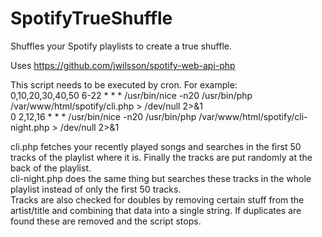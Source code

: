# SpotifyTrueShuffle
Shuffles your Spotify playlists to create a true shuffle.

Uses https://github.com/jwilsson/spotify-web-api-php

This script needs to be executed by cron. For example:<br>
0,10,20,30,40,50 6-22 * * * /usr/bin/nice -n20 /usr/bin/php /var/www/html/spotify/cli.php > /dev/null 2>&1<br>
0 2,12,16 * * * /usr/bin/nice -n20 /usr/bin/php /var/www/html/spotify/cli-night.php > /dev/null 2>&1<br>

cli.php fetches your recently played songs and searches in the first 50 tracks of the playlist where it is. Finally the tracks are put randomly at the back of the playlist.<br>
cli-night.php does the same thing but searches these tracks in the whole playlist instead of only the first 50 tracks.<br>
Tracks are also checked for doubles by removing certain stuff from the artist/title and combining that data into a single string. If duplicates are found these are removed and the script stops.<br>

